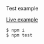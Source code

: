 Test example

[Live example](http://lmdjs.org/examples/tests/mocha/test/common/index-global.html)

```
$ npm i
$ npm test
```
